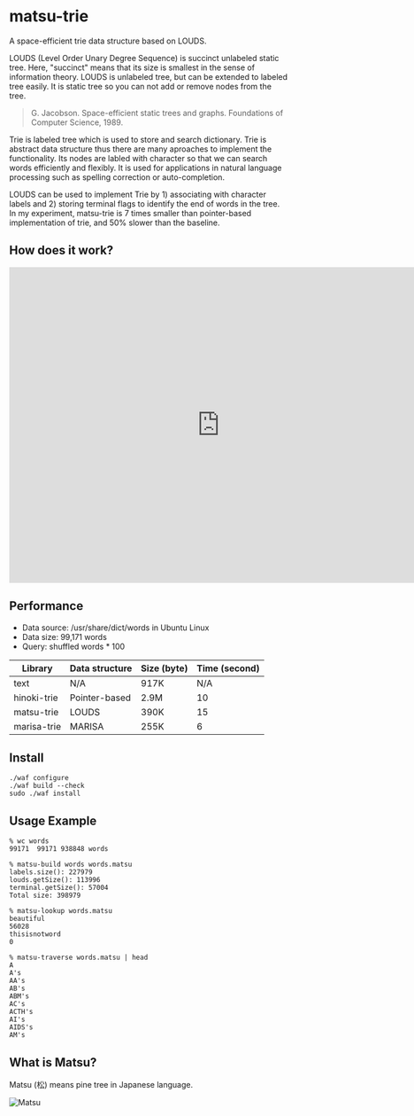 matsu-trie
===========

A space-efficient trie data structure based on LOUDS.

LOUDS (Level Order Unary Degree Sequence) is succinct unlabeled static tree. Here, "succinct" means that its size is smallest in the sense of information theory. LOUDS is unlabeled tree, but can be extended to labeled tree easily. It is static tree so you can not add or remove nodes from the tree.

> G. Jacobson. Space-efficient static trees and graphs. Foundations of Computer Science, 1989.

Trie is labeled tree which is used to store and search dictionary. Trie is abstract data structure thus there are many aproaches to implement the functionality. Its nodes are labled with character so that we can search words efficiently and flexibly. It is used for applications in natural language processing such as spelling correction or auto-completion.

LOUDS can be used to implement Trie by 1) associating with character labels and 2) storing terminal flags to identify the end of words in the tree. In my experiment, matsu-trie is 7 times smaller than pointer-based implementation of trie, and 50% slower than the baseline.

How does it work?
-----------
<iframe src="http://www.slideshare.net/nokuno/slideshelf" width="760px" height="570px" frameborder="0" marginwidth="0" marginheight="0" scrolling="no" style="border:none;" allowfullscreen webkitallowfullscreen mozallowfullscreen></iframe>

Performance
-----------

* Data source: /usr/share/dict/words in Ubuntu Linux
* Data size: 99,171 words
* Query: shuffled words * 100

| Library       | Data structure | Size (byte) | Time (second) |
| ------------- | -------------- | ----------- | ------------- |
| text          | N/A            | 917K        | N/A           |
| hinoki-trie   | Pointer-based  | 2.9M        | 10            |
| matsu-trie    | LOUDS          | 390K        | 15            |
| marisa-trie   | MARISA         | 255K        | 6             |

Install
-----------

    ./waf configure
    ./waf build --check
    sudo ./waf install

Usage Example
-----------

    % wc words
    99171  99171 938848 words

    % matsu-build words words.matsu 
    labels.size(): 227979
    louds.getSize(): 113996
    terminal.getSize(): 57004
    Total size: 398979

    % matsu-lookup words.matsu
    beautiful
    56028
    thisisnotword
    0

    % matsu-traverse words.matsu | head
    A
    A's
    AA's
    AB's
    ABM's
    AC's
    ACTH's
    AI's
    AIDS's
    AM's

What is Matsu?
-----------

Matsu (松) means pine tree in Japanese language.

![Matsu](http://upload.wikimedia.org/wikipedia/commons/2/24/Matsu01.jpg)
